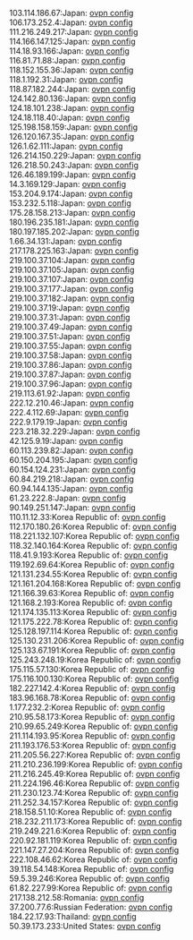 103.114.186.67:Japan: [ovpn config](vpn/103_114_186_67.ovpn)  
106.173.252.4:Japan: [ovpn config](vpn/106_173_252_4.ovpn)  
111.216.249.217:Japan: [ovpn config](vpn/111_216_249_217.ovpn)  
114.166.147.125:Japan: [ovpn config](vpn/114_166_147_125.ovpn)  
114.18.93.166:Japan: [ovpn config](vpn/114_18_93_166.ovpn)  
116.81.71.88:Japan: [ovpn config](vpn/116_81_71_88.ovpn)  
118.152.155.36:Japan: [ovpn config](vpn/118_152_155_36.ovpn)  
118.1.192.31:Japan: [ovpn config](vpn/118_1_192_31.ovpn)  
118.87.182.244:Japan: [ovpn config](vpn/118_87_182_244.ovpn)  
124.142.80.136:Japan: [ovpn config](vpn/124_142_80_136.ovpn)  
124.18.101.238:Japan: [ovpn config](vpn/124_18_101_238.ovpn)  
124.18.118.40:Japan: [ovpn config](vpn/124_18_118_40.ovpn)  
125.198.158.159:Japan: [ovpn config](vpn/125_198_158_159.ovpn)  
126.120.167.35:Japan: [ovpn config](vpn/126_120_167_35.ovpn)  
126.1.62.111:Japan: [ovpn config](vpn/126_1_62_111.ovpn)  
126.214.150.229:Japan: [ovpn config](vpn/126_214_150_229.ovpn)  
126.218.50.243:Japan: [ovpn config](vpn/126_218_50_243.ovpn)  
126.46.189.199:Japan: [ovpn config](vpn/126_46_189_199.ovpn)  
14.3.169.129:Japan: [ovpn config](vpn/14_3_169_129.ovpn)  
153.204.9.174:Japan: [ovpn config](vpn/153_204_9_174.ovpn)  
153.232.5.118:Japan: [ovpn config](vpn/153_232_5_118.ovpn)  
175.28.158.213:Japan: [ovpn config](vpn/175_28_158_213.ovpn)  
180.196.235.181:Japan: [ovpn config](vpn/180_196_235_181.ovpn)  
180.197.185.202:Japan: [ovpn config](vpn/180_197_185_202.ovpn)  
1.66.34.131:Japan: [ovpn config](vpn/1_66_34_131.ovpn)  
217.178.225.163:Japan: [ovpn config](vpn/217_178_225_163.ovpn)  
219.100.37.104:Japan: [ovpn config](vpn/219_100_37_104.ovpn)  
219.100.37.105:Japan: [ovpn config](vpn/219_100_37_105.ovpn)  
219.100.37.107:Japan: [ovpn config](vpn/219_100_37_107.ovpn)  
219.100.37.177:Japan: [ovpn config](vpn/219_100_37_177.ovpn)  
219.100.37.182:Japan: [ovpn config](vpn/219_100_37_182.ovpn)  
219.100.37.19:Japan: [ovpn config](vpn/219_100_37_19.ovpn)  
219.100.37.31:Japan: [ovpn config](vpn/219_100_37_31.ovpn)  
219.100.37.49:Japan: [ovpn config](vpn/219_100_37_49.ovpn)  
219.100.37.51:Japan: [ovpn config](vpn/219_100_37_51.ovpn)  
219.100.37.55:Japan: [ovpn config](vpn/219_100_37_55.ovpn)  
219.100.37.58:Japan: [ovpn config](vpn/219_100_37_58.ovpn)  
219.100.37.86:Japan: [ovpn config](vpn/219_100_37_86.ovpn)  
219.100.37.87:Japan: [ovpn config](vpn/219_100_37_87.ovpn)  
219.100.37.96:Japan: [ovpn config](vpn/219_100_37_96.ovpn)  
219.113.61.92:Japan: [ovpn config](vpn/219_113_61_92.ovpn)  
222.12.210.46:Japan: [ovpn config](vpn/222_12_210_46.ovpn)  
222.4.112.69:Japan: [ovpn config](vpn/222_4_112_69.ovpn)  
222.9.179.19:Japan: [ovpn config](vpn/222_9_179_19.ovpn)  
223.218.32.229:Japan: [ovpn config](vpn/223_218_32_229.ovpn)  
42.125.9.19:Japan: [ovpn config](vpn/42_125_9_19.ovpn)  
60.113.239.82:Japan: [ovpn config](vpn/60_113_239_82.ovpn)  
60.150.204.195:Japan: [ovpn config](vpn/60_150_204_195.ovpn)  
60.154.124.231:Japan: [ovpn config](vpn/60_154_124_231.ovpn)  
60.84.219.218:Japan: [ovpn config](vpn/60_84_219_218.ovpn)  
60.94.144.135:Japan: [ovpn config](vpn/60_94_144_135.ovpn)  
61.23.222.8:Japan: [ovpn config](vpn/61_23_222_8.ovpn)  
90.149.251.147:Japan: [ovpn config](vpn/90_149_251_147.ovpn)  
110.11.12.33:Korea Republic of: [ovpn config](vpn/110_11_12_33.ovpn)  
112.170.180.26:Korea Republic of: [ovpn config](vpn/112_170_180_26.ovpn)  
118.221.132.107:Korea Republic of: [ovpn config](vpn/118_221_132_107.ovpn)  
118.32.140.164:Korea Republic of: [ovpn config](vpn/118_32_140_164.ovpn)  
118.41.9.193:Korea Republic of: [ovpn config](vpn/118_41_9_193.ovpn)  
119.192.69.64:Korea Republic of: [ovpn config](vpn/119_192_69_64.ovpn)  
121.131.234.55:Korea Republic of: [ovpn config](vpn/121_131_234_55.ovpn)  
121.161.204.168:Korea Republic of: [ovpn config](vpn/121_161_204_168.ovpn)  
121.166.39.63:Korea Republic of: [ovpn config](vpn/121_166_39_63.ovpn)  
121.168.2.193:Korea Republic of: [ovpn config](vpn/121_168_2_193.ovpn)  
121.174.135.113:Korea Republic of: [ovpn config](vpn/121_174_135_113.ovpn)  
121.175.222.78:Korea Republic of: [ovpn config](vpn/121_175_222_78.ovpn)  
125.128.197.114:Korea Republic of: [ovpn config](vpn/125_128_197_114.ovpn)  
125.130.231.206:Korea Republic of: [ovpn config](vpn/125_130_231_206.ovpn)  
125.133.67.191:Korea Republic of: [ovpn config](vpn/125_133_67_191.ovpn)  
125.243.248.19:Korea Republic of: [ovpn config](vpn/125_243_248_19.ovpn)  
175.115.57.130:Korea Republic of: [ovpn config](vpn/175_115_57_130.ovpn)  
175.116.100.130:Korea Republic of: [ovpn config](vpn/175_116_100_130.ovpn)  
182.227.142.4:Korea Republic of: [ovpn config](vpn/182_227_142_4.ovpn)  
183.96.168.78:Korea Republic of: [ovpn config](vpn/183_96_168_78.ovpn)  
1.177.232.2:Korea Republic of: [ovpn config](vpn/1_177_232_2.ovpn)  
210.95.58.173:Korea Republic of: [ovpn config](vpn/210_95_58_173.ovpn)  
210.99.65.249:Korea Republic of: [ovpn config](vpn/210_99_65_249.ovpn)  
211.114.193.95:Korea Republic of: [ovpn config](vpn/211_114_193_95.ovpn)  
211.193.176.53:Korea Republic of: [ovpn config](vpn/211_193_176_53.ovpn)  
211.205.56.227:Korea Republic of: [ovpn config](vpn/211_205_56_227.ovpn)  
211.210.236.199:Korea Republic of: [ovpn config](vpn/211_210_236_199.ovpn)  
211.216.245.49:Korea Republic of: [ovpn config](vpn/211_216_245_49.ovpn)  
211.224.196.46:Korea Republic of: [ovpn config](vpn/211_224_196_46.ovpn)  
211.230.123.74:Korea Republic of: [ovpn config](vpn/211_230_123_74.ovpn)  
211.252.34.157:Korea Republic of: [ovpn config](vpn/211_252_34_157.ovpn)  
218.158.51.10:Korea Republic of: [ovpn config](vpn/218_158_51_10.ovpn)  
218.232.211.173:Korea Republic of: [ovpn config](vpn/218_232_211_173.ovpn)  
219.249.221.6:Korea Republic of: [ovpn config](vpn/219_249_221_6.ovpn)  
220.92.181.119:Korea Republic of: [ovpn config](vpn/220_92_181_119.ovpn)  
221.147.27.204:Korea Republic of: [ovpn config](vpn/221_147_27_204.ovpn)  
222.108.46.62:Korea Republic of: [ovpn config](vpn/222_108_46_62.ovpn)  
39.118.54.148:Korea Republic of: [ovpn config](vpn/39_118_54_148.ovpn)  
59.5.39.246:Korea Republic of: [ovpn config](vpn/59_5_39_246.ovpn)  
61.82.227.99:Korea Republic of: [ovpn config](vpn/61_82_227_99.ovpn)  
217.138.212.58:Romania: [ovpn config](vpn/217_138_212_58.ovpn)  
37.200.77.6:Russian Federation: [ovpn config](vpn/37_200_77_6.ovpn)  
184.22.17.93:Thailand: [ovpn config](vpn/184_22_17_93.ovpn)  
50.39.173.233:United States: [ovpn config](vpn/50_39_173_233.ovpn)  
